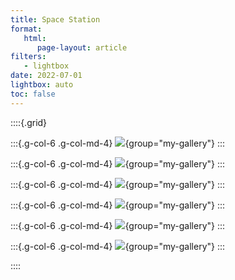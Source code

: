```yaml
---
title: Space Station
format:
   html:
      page-layout: article
filters:
   - lightbox
date: 2022-07-01
lightbox: auto
toc: false
---
```


::::{.grid}

:::{.g-col-6 .g-col-md-4}
![](09-space_station/09-space_station-0.png){group="my-gallery"}
:::

:::{.g-col-6 .g-col-md-4}
![](09-space_station/09-space_station-1.png){group="my-gallery"}
:::

:::{.g-col-6 .g-col-md-4}
![](09-space_station/09-space_station-2.png){group="my-gallery"}
:::

:::{.g-col-6 .g-col-md-4}
![](09-space_station/09-space_station-3.png){group="my-gallery"}
:::

:::{.g-col-6 .g-col-md-4}
![](09-space_station/09-space_station-4.png){group="my-gallery"}
:::

:::{.g-col-6 .g-col-md-4}
![](09-space_station/09-space_station-5.png){group="my-gallery"}
:::

::::